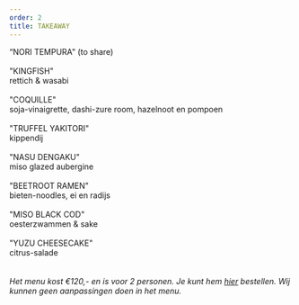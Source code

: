 ```yaml
---
order: 2
title: TAKEAWAY
---
```

“NORI TEMPURA" (to share)\
\
"KINGFISH"\
rettich & wasabi\
\
"COQUILLE" \
soja-vinaigrette, dashi-zure room, hazelnoot en pompoen  \
\
"TRUFFEL YAKITORI" \
kippendij\
\
"NASU DENGAKU"\
miso glazed aubergine \
\
"BEETROOT RAMEN" \
bieten-noodles, ei en radijs\
\
"MISO BLACK COD"\
oesterzwammen & sake \
\
"YUZU CHEESECAKE"\
citrus-salade\
\
\
*Het menu kost €120,-  en is voor 2 personen. Je kunt hem [hier](https://wwc.resengo.com/indexframe?companyShortCode=Restaurant_Jaime_van_Heije_Ouderkerk_ad_Amstel&Lang=NL&url=pq%2FFsL5gXV3FwLxirI%2BhvZuhwV2JnpdSlZWpwFydv7m%2BwM61nbehoXN2gnmgf3ZnalSAp6N1eI1raISZlJV2emNLinaZf155e6Cbm4dwf3F4n3WUiV6YhJyVnI5ja41qdk6bi6l4i4VsoZ53gFyWhYCBdbjPoF2ty6SqYp3Flw%3D%3D) bestellen. Wij kunnen geen aanpassingen doen in het menu.*